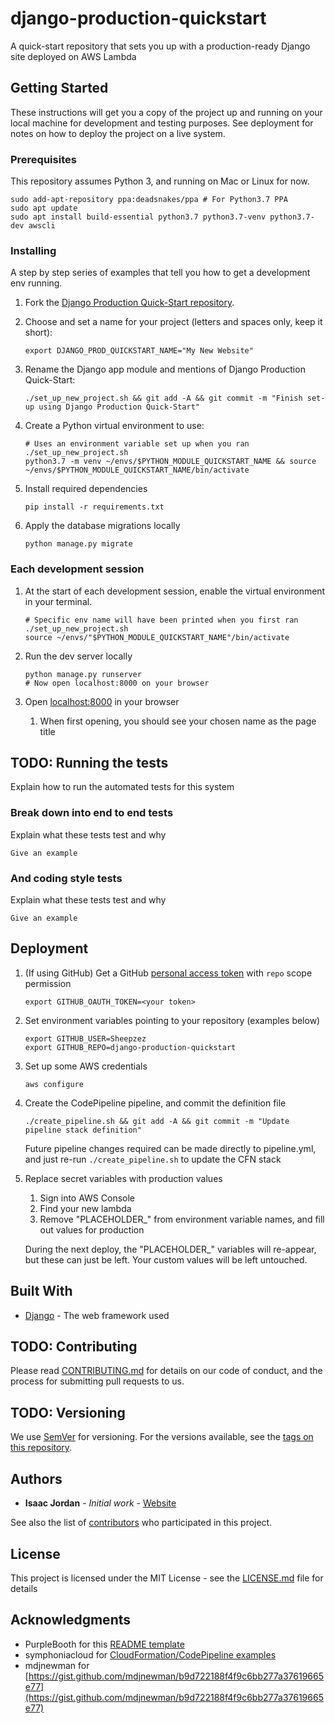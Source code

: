 # django-production-quickstart
A quick-start repository that sets you up with a production-ready Django site deployed on AWS Lambda

## Getting Started

These instructions will get you a copy of the project up and running on your local machine 
for development and testing purposes. See deployment for notes on how to deploy 
the project on a live system.

### Prerequisites

This repository assumes Python 3, and running on Mac or Linux for now.
```
sudo add-apt-repository ppa:deadsnakes/ppa # For Python3.7 PPA
sudo apt update
sudo apt install build-essential python3.7 python3.7-venv python3.7-dev awscli
```

### Installing

A step by step series of examples that tell you how to get a development env running.

1. Fork the [Django Production Quick-Start repository](https://github.com/Sheepzez/django-production-quickstart).

2. Choose and set a name for your project (letters and spaces only, keep it short):

    ```
    export DJANGO_PROD_QUICKSTART_NAME="My New Website"
    ```

3. Rename the Django app module and mentions of Django Production Quick-Start:

    ```
    ./set_up_new_project.sh && git add -A && git commit -m "Finish set-up using Django Production Quick-Start"
    ```

4. Create a Python virtual environment to use:

    ```
    # Uses an environment variable set up when you ran ./set_up_new_project.sh
    python3.7 -m venv ~/envs/$PYTHON_MODULE_QUICKSTART_NAME && source ~/envs/$PYTHON_MODULE_QUICKSTART_NAME/bin/activate
    ```

5. Install required dependencies

    ```
    pip install -r requirements.txt
    ```
   
6. Apply the database migrations locally

    ```
    python manage.py migrate
    ```

### Each development session

1. At the start of each development session, enable the virtual environment in your terminal.

    ```
    # Specific env name will have been printed when you first ran ./set_up_new_project.sh
    source ~/envs/"$PYTHON_MODULE_QUICKSTART_NAME"/bin/activate
    ```

2. Run the dev server locally

    ```
    python manage.py runserver
    # Now open localhost:8000 on your browser
    ```
   
3. Open [localhost:8000](localhost:8000) in your browser
    1. When first opening, you should see your chosen name as the page title

## TODO: Running the tests

Explain how to run the automated tests for this system

### Break down into end to end tests

Explain what these tests test and why

```
Give an example
```

### And coding style tests

Explain what these tests test and why

```
Give an example
```

## Deployment

1. (If using GitHub) Get a GitHub [personal access token](https://github.com/settings/tokens) with `repo` scope permission

    ```
    export GITHUB_OAUTH_TOKEN=<your token>
    ```
    
2. Set environment variables pointing to your repository (examples below)

    ```
    export GITHUB_USER=Sheepzez
    export GITHUB_REPO=django-production-quickstart
    ```

3. Set up some AWS credentials

    ```
    aws configure
    ```

4. Create the CodePipeline pipeline, and commit the definition file

    ```
    ./create_pipeline.sh && git add -A && git commit -m "Update pipeline stack definition"
    ```
   
   Future pipeline changes required can be made directly to pipeline.yml, and just 
   re-run `./create_pipeline.sh` to update the CFN stack

5. Replace secret variables with production values
    1. Sign into AWS Console
    2. Find your new lambda
    3. Remove "PLACEHOLDER_" from environment variable names, and fill out values for production
    
    During the next deploy, the "PLACEHOLDER_" variables will re-appear, but these can just be left.
    Your custom values will be left untouched.

## Built With

* [Django](https://www.djangoproject.com) - The web framework used

## TODO: Contributing

Please read [CONTRIBUTING.md](https://gist.github.com/PurpleBooth/b24679402957c63ec426) for details on our code of conduct, and the process for submitting pull requests to us.

## TODO: Versioning

We use [SemVer](http://semver.org/) for versioning. For the versions available, see the [tags on this repository](https://github.com/your/project/tags). 

## Authors

* **Isaac Jordan** - *Initial work* - [Website](https://isaacjordan.me/)

See also the list of [contributors](https://github.com/Sheepzez/django-production-quickstart/graphs/contributors) who participated in this project.

## License

This project is licensed under the MIT License - see the [LICENSE.md](LICENSE.md) file for details

## Acknowledgments

* PurpleBooth for this [README template](https://gist.github.com/PurpleBooth/109311bb0361f32d87a2)
* symphoniacloud for [CloudFormation/CodePipeline examples](https://github.com/symphoniacloud/github-codepipeline)
* mdjnewman for [https://gist.github.com/mdjnewman/b9d722188f4f9c6bb277a37619665e77](https://gist.github.com/mdjnewman/b9d722188f4f9c6bb277a37619665e77)
